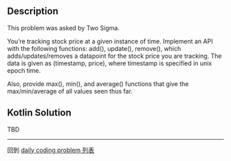 ## Description

This problem was asked by Two Sigma.

You’re tracking stock price at a given instance of time. Implement an API with the following functions: add(), update(), remove(), which adds/updates/removes a datapoint for the stock price you are tracking. The data is given as (timestamp, price), where timestamp is specified in unix epoch time.

Also, provide max(), min(), and average() functions that give the max/min/average of all values seen thus far.

## Kotlin Solution

TBD

-----

回到 [daily coding problem 列表](index.md)

